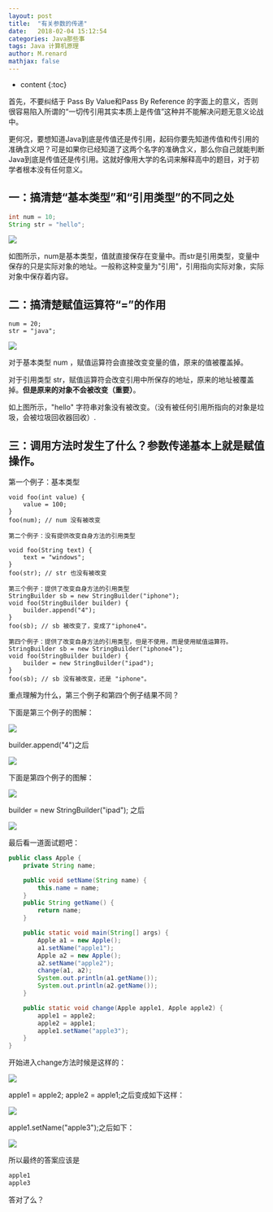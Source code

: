 ```yaml
---
layout: post
title:  "有关参数的传递"
date:   2018-02-04 15:12:54
categories: Java那些事
tags: Java 计算机原理
author: M.renard
mathjax: false
---
```


* content
{:toc}

首先，不要纠结于 Pass By Value和Pass By Reference 的字面上的意义，否则很容易陷入所谓的“一切传引用其实本质上是传值”这种并不能解决问题无意义论战中。

更何况，要想知道Java到底是传值还是传引用，起码你要先知道传值和传引用的准确含义吧？可是如果你已经知道了这两个名字的准确含义，那么你自己就能判断Java到底是传值还是传引用。这就好像用大学的名词来解释高中的题目，对于初学者根本没有任何意义。




## 一：搞清楚“基本类型”和“引用类型”的不同之处

```java
int num = 10;
String str = "hello";
```

![](http://upload-images.jianshu.io/upload_images/5135237-a0b8e7fb1981c819.png?imageMogr2/auto-orient/strip%7CimageView2/2/w/1240)


如图所示，num是基本类型，值就直接保存在变量中。而str是引用类型，变量中保存的只是实际对象的地址。一般称这种变量为"引用"，引用指向实际对象，实际对象中保存着内容。

## 二：搞清楚赋值运算符“=”的作用

```
num = 20;
str = "java";
```

![](http://upload-images.jianshu.io/upload_images/5135237-03e689f2fb250383.png?imageMogr2/auto-orient/strip%7CimageView2/2/w/1240)


对于基本类型 num ，赋值运算符会直接改变变量的值，原来的值被覆盖掉。

对于引用类型 str，赋值运算符会改变引用中所保存的地址，原来的地址被覆盖掉。**但是原来的对象不会被改变（重要）**。

如上图所示，"hello" 字符串对象没有被改变。（没有被任何引用所指向的对象是垃圾，会被垃圾回收器回收）.

## 三：调用方法时发生了什么？**参数传递基本上就是赋值操作。**

第一个例子：基本类型

```
void foo(int value) {
    value = 100;
}
foo(num); // num 没有被改变

第二个例子：没有提供改变自身方法的引用类型

void foo(String text) {
    text = "windows";
}
foo(str); // str 也没有被改变

第三个例子：提供了改变自身方法的引用类型
StringBuilder sb = new StringBuilder("iphone");
void foo(StringBuilder builder) {
    builder.append("4");
}
foo(sb); // sb 被改变了，变成了"iphone4"。

第四个例子：提供了改变自身方法的引用类型，但是不使用，而是使用赋值运算符。
StringBuilder sb = new StringBuilder("iphone4");
void foo(StringBuilder builder) {
    builder = new StringBuilder("ipad");
}
foo(sb); // sb 没有被改变，还是 "iphone"。
```

重点理解为什么，第三个例子和第四个例子结果不同？

下面是第三个例子的图解：

![](http://upload-images.jianshu.io/upload_images/5135237-04697bd9729ea7b5.png?imageMogr2/auto-orient/strip%7CimageView2/2/w/1240)

builder.append("4")之后

![](http://upload-images.jianshu.io/upload_images/5135237-be5381db2bb7ca9a.png?imageMogr2/auto-orient/strip%7CimageView2/2/w/1240)

下面是第四个例子的图解：

![](http://upload-images.jianshu.io/upload_images/5135237-be5381db2bb7ca9a.png?imageMogr2/auto-orient/strip%7CimageView2/2/w/1240)

builder = new StringBuilder("ipad"); 之后

![](http://upload-images.jianshu.io/upload_images/5135237-fe647166199146a6.png?imageMogr2/auto-orient/strip%7CimageView2/2/w/1240)

最后看一道面试题吧：

```java
public class Apple {
    private String name;

    public void setName(String name) {
        this.name = name;
    }
    public String getName() {
        return name;
    }

    public static void main(String[] args) {
        Apple a1 = new Apple();
        a1.setName("apple1");
        Apple a2 = new Apple();
        a2.setName("apple2");
        change(a1, a2);
        System.out.println(a1.getName());
        System.out.println(a2.getName());
    }

    public static void change(Apple apple1, Apple apple2) {
        apple1 = apple2;
        apple2 = apple1;
        apple1.setName("apple3");
    }
}
```

开始进入change方法时候是这样的：

![](http://upload-images.jianshu.io/upload_images/5135237-3bac5d3331ab8ae3.png?imageMogr2/auto-orient/strip%7CimageView2/2/w/1240)

apple1 = apple2;
apple2 = apple1;之后变成如下这样：

![](http://upload-images.jianshu.io/upload_images/5135237-b89cb3ccea305d60.png?imageMogr2/auto-orient/strip%7CimageView2/2/w/1240)

apple1.setName("apple3");之后如下：

![](http://upload-images.jianshu.io/upload_images/5135237-47abccc9bf695cdc.png?imageMogr2/auto-orient/strip%7CimageView2/2/w/1240)

所以最终的答案应该是

```java
apple1
apple3
```

答对了么？